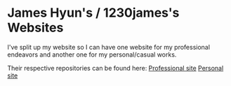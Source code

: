 # James Hyun's / 1230james's Websites

I've split up my website so I can have one website for my professional endeavors and another one for my personal/casual works.

Their respective repositories can be found here:
[Professional site](https://github.com/1230james/professionalsite)
[Personal site](https://github.com/1230james/personalsite)
